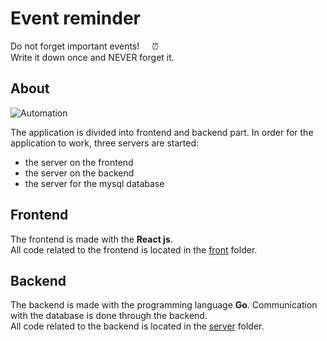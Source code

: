 # Event reminder

Do not forget important events! &nbsp; &nbsp; :alarm_clock: <br />
Write it down once and NEVER forget it.

## About

<img align='center' alt = 'Automation' src = 'https://cliply.co/wp-content/uploads/2019/08/371908390_CALENDAR_400px.gif'>

The application is divided into frontend and backend part. In order for the application to work, three servers are started:

- the server on the frontend
- the server on the backend
- the server for the mysql database

## Frontend

The frontend is made with the **React js**. <br />
All code related to the frontend is located in the [front](/front/) folder.

## Backend

The backend is made with the programming language **Go**. Communication with the database is done through the backend. <br />
All code related to the backend is located in the [server](/server/) folder.

